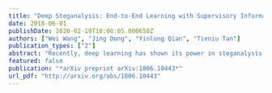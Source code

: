 ```yaml
---
title: "Deep Steganalysis: End-to-End Learning with Supervisory Information beyond Class Labels"
date: 2018-06-01
publishDate: 2020-02-19T10:06:05.000650Z
authors: ["Wei Wang", "Jing Dong", "Yinlong Qian", "Tieniu Tan"]
publication_types: ["2"]
abstract: "Recently, deep learning has shown its power in steganalysis. However, the proposed deep models have been often learned from pre-calculated noise residuals with fixed high-pass filters rather than from raw images. In this paper, we propose a new end-to-end learning framework that can learn steganalytic features directly from pixels. In the meantime, the high-pass filters are also automatically learned. Besides class labels, we make use of additional pixel level supervision of cover-stego image pair to jointly and iteratively train the proposed network which consists of a residual calculation network and a steganalysis network. The experimental results prove the effectiveness of the proposed architecture."
featured: false
publication: "*arXiv preprint arXiv:1806.10443*"
url_pdf: "http://arxiv.org/abs/1806.10443"
---
```


